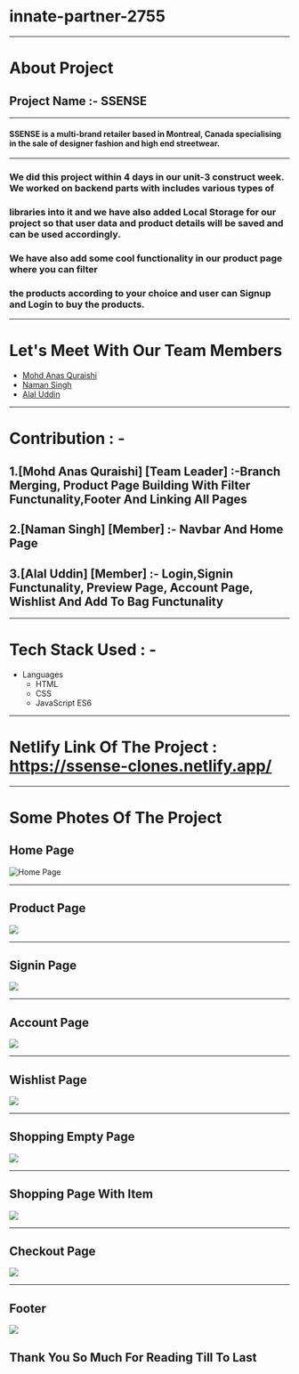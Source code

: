 # innate-partner-2755

----------------------------------------------------
# About Project
## Project Name :- SSENSE
---
#### SSENSE is a multi-brand retailer based in Montreal, Canada specialising in the sale of designer fashion and high end streetwear.
---
### We did this project within 4 days in our unit-3 construct week. We worked on backend parts with includes various types of
### libraries into it and we have also added Local Storage for our project so that user data and product details will be saved and can be used accordingly. 
### We have also add some cool functionality in our product page where you can filter 
### the products according to your choice and user can Signup and Login to buy the products.
---
# Let's Meet With Our Team Members
 * [Mohd Anas Quraishi](https://github.com/AnasQu7)
 * [Naman Singh](https://github.com/singhnaman320)
 * [Alal Uddin](https://github.com/alalUDDIN123)
 ---
 
# Contribution : -
 
## 1.[Mohd Anas Quraishi] [Team Leader]  :-Branch Merging, Product Page Building With Filter Functunality,Footer And  Linking All Pages

## 2.[Naman Singh] [Member] :- Navbar And Home Page

## 3.[Alal Uddin] [Member] :- Login,Signin Functunality, Preview Page, Account Page, Wishlist And Add To Bag Functunality 

---

# Tech Stack Used : -
- Languages
  - HTML
  - CSS
  - JavaScript ES6

---

# Netlify Link Of The Project : https://ssense-clones.netlify.app/
---
# Some Photes Of The Project

## Home Page
![Home Page](https://i.pinimg.com/originals/63/92/4a/63924a7ccaf87bf90cef33effb67cb53.jpg)

---
## Product Page
![](https://i.pinimg.com/originals/a0/20/96/a020968a2bfb58160423db5e386629c3.jpg)

---
## Signin Page
![](https://i.pinimg.com/originals/ac/fb/e8/acfbe8bdefbacb33e4f83a9e3a85cbcd.jpg)

---
## Account Page
![](https://i.pinimg.com/originals/db/02/9d/db029dff9aa4ef840c665a542c13290f.jpg)

---

## Wishlist Page
![](https://i.pinimg.com/originals/63/1a/24/631a2433c8d17327477c7a442b6d3e22.jpg)

---

## Shopping Empty Page
![](https://i.pinimg.com/originals/f6/f6/51/f6f6511cb25bf4ea66f64cc91a749b76.jpg)

---

## Shopping Page With Item
![](https://i.pinimg.com/originals/8a/bf/10/8abf106ae696d54fc137b6f6f7763803.jpg)

---

## Checkout Page
![](https://i.pinimg.com/originals/a0/a1/26/a0a126c408230f26b01755811ba32784.jpg)

---

## Footer
![](https://i.pinimg.com/originals/be/0b/1a/be0b1a6b4b413c5dfd20a3cd3e21f21b.jpg)

## Thank You So Much For Reading Till To Last




